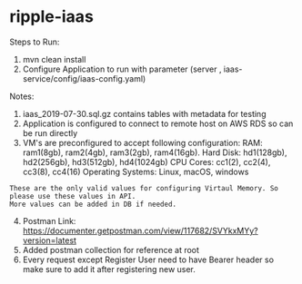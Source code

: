 # ripple-iaas

Steps to Run:
  1. mvn clean install
  2. Configure Application to run with parameter (server , iaas-service/config/iaas-config.yaml)

Notes:
  1. iaas_2019-07-30.sql.gz contains tables with metadata for testing
  2. Application is configured to connect to remote host on AWS RDS so can be run directly
  3. VM's are preconfigured to accept following configuration:
    RAM: ram1(8gb), ram2(4gb), ram3(2gb), ram4(16gb).
    Hard Disk: hd1(128gb), hd2(256gb), hd3(512gb), hd4(1024gb)
    CPU Cores: cc1(2), cc2(4), cc3(8), cc4(16) 
    Operating Systems: Linux, macOS, windows
    
    These are the only valid values for configuring Virtaul Memory. So please use these values in API.
    More values can be added in DB if needed.
 
  4. Postman Link: https://documenter.getpostman.com/view/117682/SVYkxMYy?version=latest
  5. Added postman collection for reference at root
  6. Every request except Register User need to have Bearer <Token> header so make sure to add it after registering new user.
  

